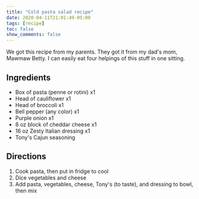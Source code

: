 ```yaml
---
title: "Cold pasta salad recipe"
date: 2020-04-11T21:01:49-05:00
tags: [recipe]
toc: false
show_comments: false
---
```


We got this recipe from my parents. They got it from my dad's mom, Mawmaw Betty. I can easily eat four helpings of this stuff in one sitting.

## Ingredients

- Box of pasta (penne or rotini) x1
- Head of cauliflower x1
- Head of broccoli x1
- Bell pepper (any color) x1
- Purple onion x1
- 8 oz block of cheddar cheese x1
- 16 oz Zesty Italian dressing x1
- Tony's Cajun seasoning

## Directions

1. Cook pasta, then put in fridge to cool
1. Dice vegetables and cheese
1. Add pasta, vegetables, cheese, Tony's (to taste), and dressing to bowl, then mix
